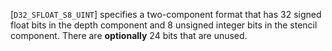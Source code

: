 [`D32_SFLOAT_S8_UINT`] specifies a two-component format that
has 32 signed float bits in the depth component and 8 unsigned integer
bits in the stencil component.
There are  **optionally**  24 bits that are unused.